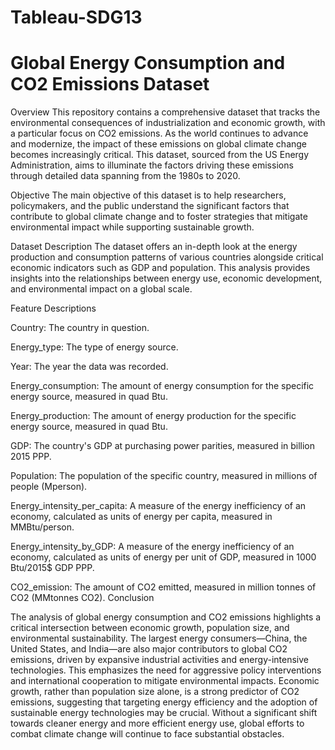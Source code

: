 # Tableau-SDG13
# Global Energy Consumption and CO2 Emissions Dataset
Overview
This repository contains a comprehensive dataset that tracks the environmental consequences of industrialization and economic growth, with a particular focus on CO2 emissions. As the world continues to advance and modernize, the impact of these emissions on global climate change becomes increasingly critical. This dataset, sourced from the US Energy Administration, aims to illuminate the factors driving these emissions through detailed data spanning from the 1980s to 2020.

Objective
The main objective of this dataset is to help researchers, policymakers, and the public understand the significant factors that contribute to global climate change and to foster strategies that mitigate environmental impact while supporting sustainable growth.

Dataset Description
The dataset offers an in-depth look at the energy production and consumption patterns of various countries alongside critical economic indicators such as GDP and population. This analysis provides insights into the relationships between energy use, economic development, and environmental impact on a global scale.

Feature Descriptions

Country: The country in question.

Energy_type: The type of energy source.

Year: The year the data was recorded.

Energy_consumption: The amount of energy consumption for the specific energy source, measured in quad Btu.

Energy_production: The amount of energy production for the specific energy source, measured in quad Btu.

GDP: The country's GDP at purchasing power parities, measured in billion 2015 PPP.

Population: The population of the specific country, measured in millions of people (Mperson).

Energy_intensity_per_capita: A measure of the energy inefficiency of an economy, calculated as units of energy per capita, measured in MMBtu/person.

Energy_intensity_by_GDP: A measure of the energy inefficiency of an economy, calculated as units of energy per unit of GDP, measured in 1000 Btu/2015$ GDP PPP.

CO2_emission: The amount of CO2 emitted, measured in million tonnes of CO2 (MMtonnes CO2).
Conclusion

The analysis of global energy consumption and CO2 emissions highlights a critical intersection between economic growth, population size, and environmental sustainability. The largest energy consumers—China, the United States, and India—are also major contributors to global CO2 emissions, driven by expansive industrial activities and energy-intensive technologies. This emphasizes the need for aggressive policy interventions and international cooperation to mitigate environmental impacts. Economic growth, rather than population size alone, is a strong predictor of CO2 emissions, suggesting that targeting energy efficiency and the adoption of sustainable energy technologies may be crucial. Without a significant shift towards cleaner energy and more efficient energy use, global efforts to combat climate change will continue to face substantial obstacles.

